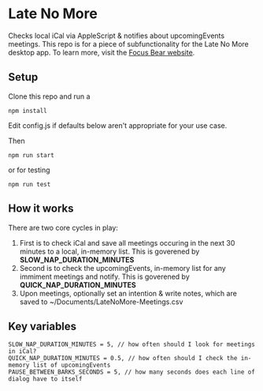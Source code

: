 # Late No More

Checks local iCal via AppleScript & notifies about upcomingEvents meetings. This repo is for a piece of subfunctionality for the Late No More desktop app. To learn more, visit the [Focus Bear website](https://focusbear.io).

## Setup

Clone this repo and run a

`npm install`

Edit config.js if defaults below aren't appropriate for your use case.

Then

`npm run start`

or for testing

`npm run test`

## How it works

There are two core cycles in play:

1. First is to check iCal and save all meetings occuring in the next 30 minutes to a local, in-memory list. This is goverened by **SLOW_NAP_DURATION_MINUTES**
2. Second is to check the upcomingEvents, in-memory list for any immiment meetings and notify. This is goverened by **QUICK_NAP_DURATION_MINUTES**
3. Upon meetings, optionally set an intention & write notes, which are saved to ~/Documents/LateNoMore-Meetings.csv

## Key variables

```const LOOK_AHEAD_MINUTES = 2, // how long before a meeting should I notify?
SLOW_NAP_DURATION_MINUTES = 5, // how often should I look for meetings in iCal?
QUICK_NAP_DURATION_MINUTES = 0.5, // how often should I check the in-memory list of upcomingEvents
PAUSE_BETWEEN_BARKS_SECONDS = 5, // how many seconds does each line of dialog have to itself
```
